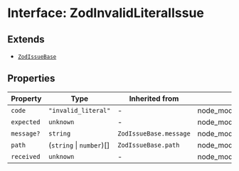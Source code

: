 # Interface: ZodInvalidLiteralIssue

## Extends

- [`ZodIssueBase`](../type-aliases/ZodIssueBase.md)

## Properties

| Property | Type | Inherited from | Defined in |
| ------ | ------ | ------ | ------ |
| `code` | `"invalid_literal"` | - | node\_modules/.pnpm/zod@3.23.8/node\_modules/zod/lib/ZodError.d.ts:41 |
| `expected` | `unknown` | - | node\_modules/.pnpm/zod@3.23.8/node\_modules/zod/lib/ZodError.d.ts:42 |
| `message?` | `string` | `ZodIssueBase.message` | node\_modules/.pnpm/zod@3.23.8/node\_modules/zod/lib/ZodError.d.ts:33 |
| `path` | (`string` \| `number`)[] | `ZodIssueBase.path` | node\_modules/.pnpm/zod@3.23.8/node\_modules/zod/lib/ZodError.d.ts:32 |
| `received` | `unknown` | - | node\_modules/.pnpm/zod@3.23.8/node\_modules/zod/lib/ZodError.d.ts:43 |
